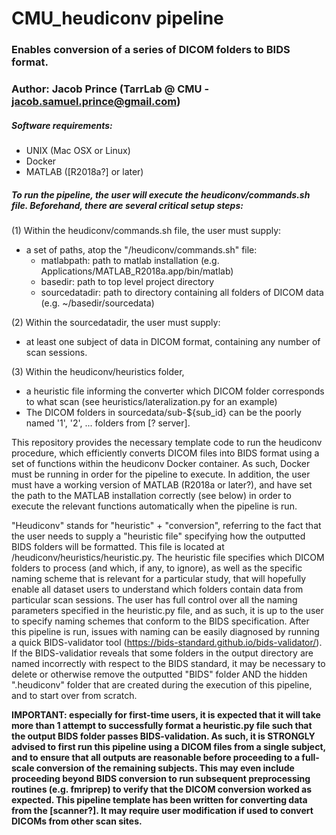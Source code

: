 # CMU_heudiconv pipeline 
### Enables conversion of a series of DICOM folders to BIDS format.
### Author: Jacob Prince (TarrLab @ CMU - jacob.samuel.prince@gmail.com)

##### Software requirements:
- UNIX (Mac OSX or Linux)
- Docker
- MATLAB ([R2018a?] or later)

##### To run the pipeline, the user will execute the heudiconv/commands.sh file. Beforehand, there are several critical setup steps:
(1) Within the heudiconv/commands.sh file, the user must supply:
- a set of paths, atop the "/heudiconv/commands.sh" file:
    - matlabpath: path to matlab installation (e.g. Applications/MATLAB_R2018a.app/bin/matlab)
    - basedir: path to top level project directory
    - sourcedatadir: path to directory containing all folders of DICOM data (e.g. ~/basedir/sourcedata)

(2) Within the sourcedatadir, the user must supply:
- at least one subject of data in DICOM format, containing any number of scan sessions.

(3) Within the heudiconv/heuristics folder,
- a heuristic file informing the converter which DICOM folder corresponds to what scan (see heuristics/lateralization.py for an example)
- The DICOM folders in sourcedata/sub-${sub_id} can be the poorly named '1', '2', ... folders from [? server].

This repository provides the necessary template code to run the heudiconv procedure, which efficiently converts DICOM files into BIDS format using a set of functions within the heudiconv Docker container. As such, Docker must be running in order for the pipeline to execute. In addition, the user must have a working version of MATLAB (R2018a or later?), and have set the path to the MATLAB installation correctly (see below) in order to execute the relevant functions automatically when the pipeline is run.

"Heudiconv" stands for "heuristic" + "conversion", referring to the fact that the user needs to supply a "heuristic file" specifying how the outputted BIDS folders will be formatted. This file is located at /heudiconv/heuristics/heuristic.py. The heuristic file specifies which DICOM folders to process (and which, if any, to ignore), as well as the specific naming scheme that is relevant for a particular study, that will hopefully enable all dataset users to understand which folders contain data from particular scan sessions. The user has full control over all the naming parameters specified in the heuristic.py file, and as such, it is up to the user to specify naming schemes that conform to the BIDS specification. After this pipeline is run, issues with naming can be easily diagnosed by running a quick BIDS-validator tool (https://bids-standard.github.io/bids-validator/). If the BIDS-validatior reveals that some folders in the output directory are named incorrectly with respect to the BIDS standard, it may be necessary to delete or otherwise remove the outputted "BIDS" folder AND the hidden ".heudiconv" folder that are created during the execution of this pipeline, and to start over from scratch.

**IMPORTANT: especially for first-time users, it is expected that it will take more than 1 attempt to successfully format a heuristic.py file such that the output BIDS folder passes BIDS-validation. As such, it is STRONGLY advised to first run this pipeline using a DICOM files from a single subject, and to ensure that all outputs are reasonable before proceeding to a full-scale conversion of the remaining subjects. This may even include proceeding beyond BIDS conversion to run subsequent preprocessing routines (e.g. fmriprep) to verify that the DICOM conversion worked as expected. This pipeline template has been written for converting data from the [scanner?]. It may require user modification if used to convert DICOMs from other scan sites.**
